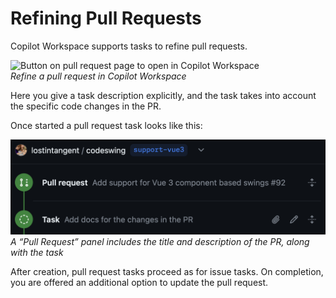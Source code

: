 # Refining Pull Requests

Copilot Workspace supports tasks to refine pull requests. 

<img src="images/pull-request-tasks/open-in-workspace.png" width=400 alt="Button on pull request page to open in Copilot Workspace"><br>*Refine a pull request in Copilot Workspace*

Here you give a task description explicitly, and the task takes into account the specific code changes in the PR.

Once started a pull request task looks like this:

<img src="images/pull-request-tasks/pr-task-timeline-representation.png" width=600 alt="PR task timeline representation"><br>*A “Pull Request” panel includes the title and description of the PR, along with the task*

After creation, pull request tasks proceed as for issue tasks. On completion, you are offered an additional option to update the pull request.
